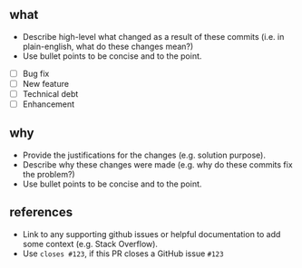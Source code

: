 ## what
* Describe high-level what changed as a result of these commits (i.e. in plain-english, what do these changes mean?)
* Use bullet points to be concise and to the point.

- [ ] Bug fix
- [ ] New feature
- [ ] Technical debt
- [ ] Enhancement

## why
* Provide the justifications for the changes (e.g. solution purpose). 
* Describe why these changes were made (e.g. why do these commits fix the problem?)
* Use bullet points to be concise and to the point.

## references
* Link to any supporting github issues or helpful documentation to add some context (e.g. Stack Overflow). 
* Use `closes #123`, if this PR closes a GitHub issue `#123`
